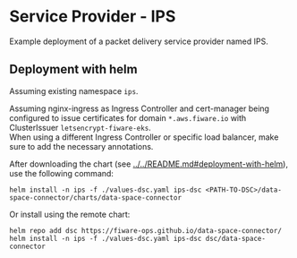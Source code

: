 # Service Provider - IPS

Example deployment of a packet delivery service provider named IPS. 


## Deployment with helm

Assuming existing namespace `ips`. 

Assuming nginx-ingress as Ingress Controller and cert-manager being configured to issue certificates 
for domain `*.aws.fiware.io` with ClusterIssuer `letsencrypt-fiware-eks`.  
When using a different Ingress Controller or specific load balancer, make sure to add 
the necessary annotations.

After downloading the chart (see [../../README.md#deployment-with-helm](../../README.md#deployment-with-helm)), 
use the following command:
```shell
helm install -n ips -f ./values-dsc.yaml ips-dsc <PATH-TO-DSC>/data-space-connector/charts/data-space-connector
```

Or install using the remote chart:
```shell
helm repo add dsc https://fiware-ops.github.io/data-space-connector/
helm install -n ips -f ./values-dsc.yaml ips-dsc dsc/data-space-connector
```

